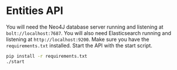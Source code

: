 # Entities API

You will need the Neo4J database server running and listening at `bolt://localhost:7687`.
You will also need Elasticsearch running and listening at `http://localhost:9200`.
Make sure you have the `requirements.txt` installed. Start the API with the start script.

```sh
pip install -r requirements.txt
./start
```

